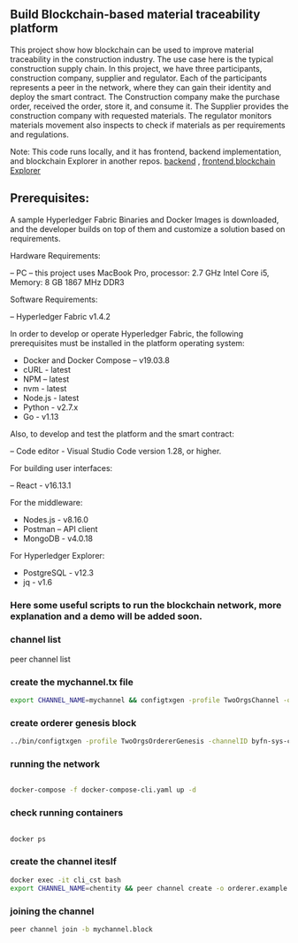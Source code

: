 ## Build Blockchain-based material traceability platform

This project show how blockchain can be used to improve material traceability in the construction industry. The use case here is the typical construction supply chain. In this project, we have three participants, construction company, supplier and regulator. Each of the participants represents a peer in the network, where they can gain their identity and deploy the smart contract.  The Construction company make the purchase order, received the order, store it, and consume it. The Supplier provides the construction company with requested materials.  The regulator monitors materials movement also inspects to check if materials as per requirements and regulations.

Note: This code runs locally, and it has frontend, backend implementation, and blockchain Explorer in another repos. [backend](https://github.com/SofanaAlfuhaid/construction_backEnd) , [frontend](https://github.com/SofanaAlfuhaid/construction_frontEnd),[blockchain Explorer ](https://github.com/SofanaAlfuhaid/blockchain_explorer)

## Prerequisites:

A sample Hyperledger Fabric Binaries and Docker Images is downloaded, and the developer builds on top of them and customize a solution based on requirements.

Hardware Requirements:

–	PC – this project uses MacBook Pro, processor:  2.7 GHz Intel Core i5,  Memory:  8 GB 1867 MHz DDR3

Software Requirements:

–	Hyperledger Fabric v1.4.2

In order to develop or operate Hyperledger Fabric, the following prerequisites must be installed in the platform operating system:

- Docker and Docker Compose – v19.03.8
- cURL - latest
- NPM – latest
- nvm - latest
- Node.js - latest
- Python  - v2.7.x
- Go - v1.13

Also, to develop and test the platform and the smart contract:

–	Code editor - Visual Studio Code version 1.28, or higher.

For building user interfaces:

– React - v16.13.1

For the middleware:

- Nodes.js - v8.16.0
- Postman – API client
- MongoDB - v4.0.18

For Hyperledger Explorer:

- PostgreSQL - v12.3
- jq - v1.6


### Here some useful scripts to run the blockchain network, more explanation and a demo will be added soon.

### channel list
peer channel list

### create the mychannel.tx file
```sh
export CHANNEL_NAME=mychannel && configtxgen -profile TwoOrgsChannel -outputCreateChannelTx ./channel-artifacts/${CHANNEL_NAME}.tx -channelID $CHANNEL_NAME
```
### create orderer genesis block
```sh
../bin/configtxgen -profile TwoOrgsOrdererGenesis -channelID byfn-sys-channel -outputBlock ./channel-artifacts/genesis.block

```

### running the network
```sh

docker-compose -f docker-compose-cli.yaml up -d

```

### check running containers
```sh

docker ps

```
### create the channel iteslf

```sh
docker exec -it cli_cst bash
export CHANNEL_NAME=chentity && peer channel create -o orderer.example.com:7050 -c $CHANNEL_NAME -f ./channel-artifacts/$CHANNEL_NAME.tx --tls --cafile $ORDERER_CA
```

### joining the channel

```sh
peer channel join -b mychannel.block

```
